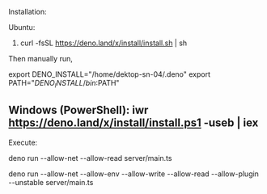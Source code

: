 Installation:

Ubuntu:

1. curl -fsSL https://deno.land/x/install/install.sh | sh

Then manually run,

export DENO_INSTALL="/home/dektop-sn-04/.deno"
export PATH="$DENO_INSTALL/bin:$PATH"

Windows (PowerShell):
iwr https://deno.land/x/install/install.ps1 -useb | iex
-----------------------------------------------------------------------

Execute:

deno run --allow-net --allow-read server/main.ts

deno run --allow-net --allow-env --allow-write --allow-read --allow-plugin --unstable server/main.ts
